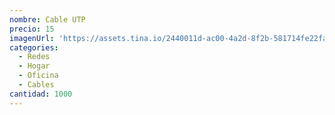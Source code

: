 ```yaml
---
nombre: Cable UTP
precio: 15
imagenUrl: 'https://assets.tina.io/2440011d-ac00-4a2d-8f2b-581714fe22fa/cable-utp.jpg'
categories:
  - Redes
  - Hogar
  - Oficina
  - Cables
cantidad: 1000
---
```


